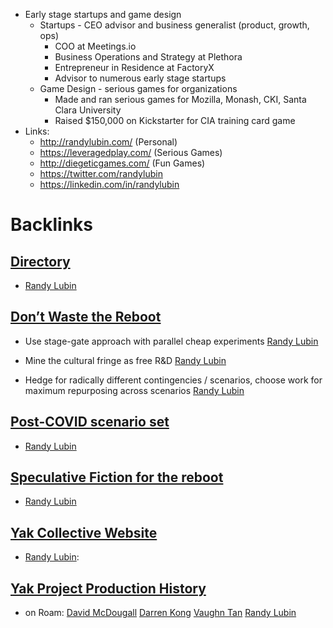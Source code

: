 - Early stage startups and game design
    - Startups - CEO advisor and business generalist (product, growth, ops)
        - COO at Meetings.io
        - Business Operations and Strategy at Plethora
        - Entrepreneur in Residence at FactoryX
        - Advisor to numerous early stage startups
    - Game Design - serious games for organizations
        - Made and ran serious games for Mozilla, Monash, CKI, Santa Clara University
        - Raised $150,000 on Kickstarter for CIA training card game
- Links:
    - http://randylubin.com/ (Personal)
    - https://leveragedplay.com/ (Serious Games)
    - http://diegeticgames.com/ (Fun Games)
    - https://twitter.com/randylubin
    - https://linkedin.com/in/randylubin

# Backlinks
## [Directory](<Directory.md>)
- [Randy Lubin](<Randy Lubin.md>)

## [Don’t Waste the Reboot](<Don’t Waste the Reboot.md>)
- Use stage-gate approach with parallel cheap experiments [Randy Lubin](<Randy Lubin.md>)

- Mine the cultural fringe as free R&D [Randy Lubin](<Randy Lubin.md>)

- Hedge for radically different contingencies / scenarios, choose work for maximum repurposing across scenarios [Randy Lubin](<Randy Lubin.md>)

## [Post-COVID scenario set](<Post-COVID scenario set.md>)
- [Randy Lubin](<Randy Lubin.md>)

## [Speculative Fiction for the reboot ](<Speculative Fiction for the reboot .md>)
- [Randy Lubin](<Randy Lubin.md>)

## [Yak Collective Website](<Yak Collective Website.md>)
- [Randy Lubin](<Randy Lubin.md>):

## [Yak Project Production History](<Yak Project Production History.md>)
- on Roam: [David McDougall](<David McDougall.md>) [Darren Kong](<Darren Kong.md>) [Vaughn Tan](<Vaughn Tan.md>) [Randy Lubin](<Randy Lubin.md>)

